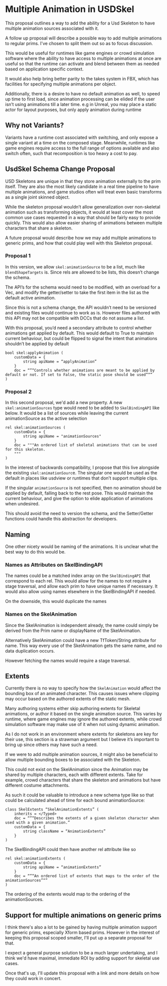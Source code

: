 # Multiple Animation in USDSkel

This proposal outlines a way to add the ability for a Usd Skeleton to have multiple animation sources associated with it. 

A follow up proposal will describe a possible way to add multiple animations to regular prims. I've chosen to split them out so as to focus discussion.

This would be useful for runtimes like game engines or crowd simulation software where the ability to have access to multiple animations at once are useful so that the runtime can activate and blend between them as needed based on application specific context.

It would also help bring better parity to the takes system in FBX, which has facilities for specifying multiple animations per object.

Additionally, there is a desire to have no default animation as well, to speed up time to first load, since animation processing can be elided if the user isn’t using animations till a later time. e.g in Unreal, you may place a static actor for layout purposes, but only apply animation during runtime


## Why not Variants? 

Variants have a runtime cost associated with switching, and only expose a single variant at a time on the composed stage.
Meanwhile, runtimes like game engines require access to the full range of options available and also switch often, such that recomposition is too heavy a cost to pay.

## UsdSkel Schema Change Proposal

USD Skeletons are unique in that they store animation externally to the prim itself. They are also the most likely candidate in a real time pipeline to have multiple animations, and game studios often will treat even basic transforms as a single joint skinned object.

While the skeleton proposal wouldn’t allow generalization over non-skeletal animation such as transforming objects, it would at least cover the most common use cases requested in a way that should be fairly easy to provide quickly.
This would also allow easier sharing of animations between multiple characters that share a skeleton.

A future proposal would describe how we may add multiple animations to generic prims, and how that could play well with this Skeleton proposal.

### Proposal 1

In this version, we allow `skel:animationSource` to be a list, much like `blendShapeTargets` is. Since rels are allowed to be lists, this doesn’t change the schema.

The API’s for the schema would need to be modified, with an overload for a Vec, and modify the getter/setter to take the first item in the list as the default active animation.

Since this is not a schema change, the API wouldn’t need to be versioned and existing files would continue to work as is.
However files authored with this API may not be compatible with DCCs that do not assume a list.

With this proposal, you’d need a secondary attribute to control whether animations get applied by default. This would default to True to maintain current behaviour, but could be flipped to signal the intent that animations shouldn’t be applied by default

```
bool skel:applyAnimation (
    customData = {
        string apiName = “applyAnimation”
    }
    doc = “”“Controls whether animations are meant to be applied by default or not. If set to False, the static pose should be used”“”
)
```

### Proposal 2

In this second proposal, we'd add a new property. A new `skel:animationSources` type would need to be added to `SkelBindingAPI` like below. It would be a list of sources while leaving the current animationSource as the active selection 

```
rel skel:animationSources (
    customData = {
        string apiName = "animationSources"
    }
    doc = """An ordered list of skeletal animations that can be used for this skeleton.  
    """
)
```

In the interest of backwards compatibility, I propose that this live alongside the existing `skel:animationSourc`e. The singular one would be used as the default in places like usdview or runtimes that don’t support multiple clips.

If the singular `animationSource` is not specified, then no animation should be applied by default, falling back to the rest pose. This would maintain the current behaviour, and give the option to elide application of animations when undesired.

This should avoid the need to version the schema, and the Setter/Getter functions could handle this abstraction for developers.


## Naming

One other nicety would be naming of the animations.
It is unclear what the best way to do this would be.


### Names as Attributes on SkelBindingAPI

The names could be a matched index array on the `SkelBindingAPI` that correspond to each rel.
This would allow for the names to not require a stage traversal, and allow each prim to have unique names if necessary.
It would also allow using names elsewhere in the SkelBindingAPI if needed.

On the downside, this would duplicate the names


### Names on the SkelAnimation

Since the SkelAnimation is independent already, the name could simply be derived from the Prim name or displayName of the SkelAnimation.

Alternatively SkelAnimation could have a new TfToken/String attribute for name.
This way every use of the SkelAnimation gets the same name, and no data duplication occurs.

However fetching the names would require a stage traversal.


## Extents

Currently there is no way to specify how the `SkelAnimation` would affect the bounding box of an animated character. This causes issues where clipping may occur based on the authored extents of the static mesh.

Many authoring systems either skip authoring extents for Skeletal animations, or author it based on the single animation source. This varies by runtime, where game engines may ignore the authored extents, while crowd simulation software may make use of it when not using dynamic animation.

As I do not work in an environment where extents for skeletons are key for their use, this section is a strawman argument but I believe it’s important to bring up since others may have such a need.

If we were to add multiple animation sources, it might also be beneficial to allow multiple bounding boxes to be associated with the Skeleton.

This could not exist on the SkelAnimation since the Animation may be shared by multiple characters, each with different extents. Take for example, crowd characters that share the skeleton and animations but have different costume attachments.

As such it could be valuable to introduce a new schema type like so that could be calculated ahead of time for each bound animationSource:

```
class SkelExtents “SkelAnimationExtents” (
    inherits = </Typed>
    doc = “”“Describes the extents of a given skeleton character when used with a given animation.”
    customData = {
        string className = “AnimationExtents”
    }
)
```


The SkelBindingAPI could then have another rel attribute like so

```
rel skel:animationExtents (
    customData = {
        string apiName = “animationExtents”
    }
    doc = “”“An ordered list of extents that maps to the order of the animationSources”“”
)
```

The ordering of the extents would map to the ordering of the animationSources.


## Support for multiple animations on generic prims

I think there's also a lot to be gained by having multiple animation support for generic prims, especially Xform based prims.
However in the interest of keeping this proposal scoped smaller, I'll put up a separate proposal for that.

I expect a general purpose solution to be a much larger undertaking, and I think we'd have maximal, immediate ROI by adding support for skeletal use cases. 

Once that's up, I'll update this proposal with a link and more details on how they could work in concert.